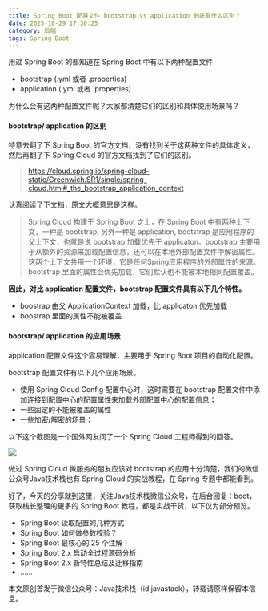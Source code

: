 ```yaml
---
title: Spring Boot 配置文件 bootstrap vs application 到底有什么区别？
date: 2025-10-29 17:30:25
category: 后端
tags: Spring Boot
---
```


用过 Spring Boot 的都知道在 Spring Boot 中有以下两种配置文件

- bootstrap (.yml 或者 .properties)
- application (.yml 或者 .properties)

为什么会有这两种配置文件呢？大家都清楚它们的区别和具体使用场景吗？

#### bootstrap/ application 的区别

特意去翻了下 Spring Boot 的官方文档，没有找到关于这两种文件的具体定义，然后再翻了下 Spring Cloud 的官方文档找到了它们的区别。

> https://cloud.spring.io/spring-cloud-static/Greenwich.SR1/single/spring-cloud.html#_the_bootstrap_application_context

认真阅读了下文档，原文大概意思是这样。

> Spring Cloud 构建于 Spring Boot 之上，在 Spring Boot 中有两种上下文，一种是 bootstrap, 另外一种是 application, bootstrap 是应用程序的父上下文，也就是说 bootstrap 加载优先于 applicaton。bootstrap 主要用于从额外的资源来加载配置信息，还可以在本地外部配置文件中解密属性。这两个上下文共用一个环境，它是任何Spring应用程序的外部属性的来源。bootstrap 里面的属性会优先加载，它们默认也不能被本地相同配置覆盖。

**因此，对比 application 配置文件，bootstrap 配置文件具有以下几个特性。**

- boostrap 由父 ApplicationContext 加载，比 applicaton 优先加载
- boostrap 里面的属性不能被覆盖

#### bootstrap/ application 的应用场景

application 配置文件这个容易理解，主要用于 Spring Boot 项目的自动化配置。

bootstrap 配置文件有以下几个应用场景。

- 使用 Spring Cloud Config 配置中心时，这时需要在 bootstrap 配置文件中添加连接到配置中心的配置属性来加载外部配置中心的配置信息；
- 一些固定的不能被覆盖的属性
- 一些加密/解密的场景；

以下这个截图是一个国外网友问了一个 Spring Cloud 工程师得到的回答。

![](http://img.javastack.cn/18-4-2/38651438.jpg)

做过 Spring Cloud 微服务的朋友应该对 bootstrap 的应用十分清楚，我们的微信公众号Java技术栈也有 Spring Cloud 的实战教程，在 Spring 专题中都能看到。

好了，今天的分享就到这里，关注Java技术栈微信公众号，在后台回复：boot，获取栈长整理的更多的 Spring Boot 教程，都是实战干货，以下仅为部分预览。

- Spring Boot 读取配置的几种方式
- Spring Boot 如何做参数校验？
- Spring Boot 最核心的 25 个注解！
- Spring Boot 2.x 启动全过程源码分析
- Spring Boot 2.x 新特性总结及迁移指南
- ……

本文原创首发于微信公众号：Java技术栈（id:javastack），转载请原样保留本信息。